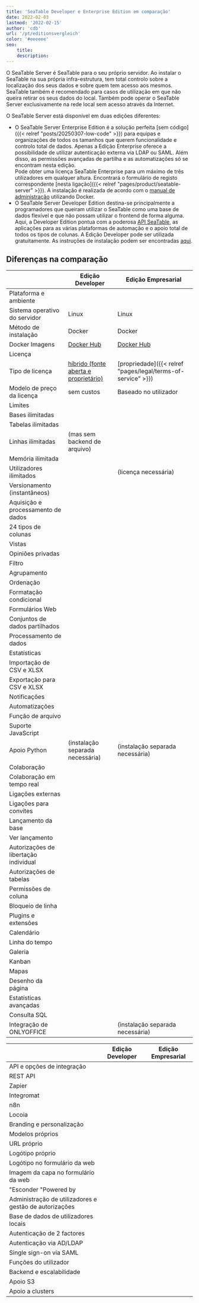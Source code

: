 ```yaml
---
title: 'SeaTable Developer e Enterprise Edition em comparação'
date: 2022-02-03
lastmod: '2022-02-15'
author: 'cdb'
url: '/pt/editionsvergleich'
color: '#eeeeee'
seo:
    title:
    description:
---
```


O SeaTable Server é SeaTable para o seu próprio servidor. Ao instalar o SeaTable na sua própria infra-estrutura, tem total controlo sobre a localização dos seus dados e sobre quem tem acesso aos mesmos. SeaTable também é recomendado para casos de utilização em que não queira retirar os seus dados do local. Também pode operar o SeaTable Server exclusivamente na rede local sem acesso através da Internet.

O SeaTable Server está disponível em duas edições diferentes:

- O SeaTable Server Enterprise Edition é a solução perfeita [sem código]({{< relref "posts/20250307-low-code" >}}) para equipas e organizações de todos os tamanhos que querem funcionalidade e controlo total de dados. Apenas a Edição Enterprise oferece a possibilidade de utilizar autenticação externa via LDAP ou SAML. Além disso, as permissões avançadas de partilha e as automatizações só se encontram nesta edição.  
   Pode obter uma licença SeaTable Enterprise para um máximo de três utilizadores em qualquer altura. Encontrará o formulário de registo correspondente [nesta ligação]({{< relref "pages/product/seatable-server" >}}). A instalação é realizada de acordo com o [manual de administração](https://manual.seatable.io/docker/Enterprise-Edition/Deploy%20SeaTable-EE%20with%20Docker/) utilizando Docker.
- O SeaTable Server Developer Edition destina-se principalmente a programadores que queiram utilizar o SeaTable como uma base de dados flexível e que não possam utilizar o frontend de forma alguma. Aqui, a Developer Edition pontua com a poderosa [API SeaTable](https://api.seatable.com/), as aplicações para as várias plataformas de automação e o apoio total de todos os tipos de colunas. A Edição Developer pode ser utilizada gratuitamente. As instruções de instalação podem ser encontradas [aqui](https://manual.seatable.io/docker/Developer-Edition/Deploy%20SeaTable-DE%20with%20Docker/).

## Diferenças na comparação

|                                       | Edição Developer                                                                  | Edição Empresarial                                                 |
| ------------------------------------- | --------------------------------------------------------------------------------- | ------------------------------------------------------------------ |
| Plataforma e ambiente                 |                                                                                   |                                                                    |
| Sistema operativo do servidor         | Linux                                                                             | Linux                                                              |
| Método de instalação                  | Docker                                                                            | Docker                                                             |
| Docker Imagens                        | [Docker Hub](https://hub.docker.com/r/seatable/seatable-developer)                | [Docker Hub](https://hub.docker.com/r/seatable/seatable-developer) |
| Licença                               |                                                                                   |                                                                    |
| Tipo de licença                       | [híbrido (fonte aberta e proprietário)](https://manual.seatable.io/home/#license) | [propriedade]({{< relref "pages/legal/terms-of-service" >}})       |
| Modelo de preço da licença            | sem custos                                                                        | Baseado no utilizador                                              |
| Limites                               |                                                                                   |                                                                    |
| Bases ilimitadas                      |                                                                                   |                                                                    |
| Tabelas ilimitadas                    |                                                                                   |                                                                    |
| Linhas ilimitadas                     | (mas sem backend de arquivo)                                                      |                                                                    |
| Memória ilimitada                     |                                                                                   |                                                                    |
| Utilizadores ilimitados               |                                                                                   | (licença necessária)                                               |
| Versionamento (instantâneos)          |                                                                                   |                                                                    |
| Aquisição e processamento de dados    |                                                                                   |                                                                    |
| 24 tipos de colunas                   |                                                                                   |                                                                    |
| Vistas                                |                                                                                   |                                                                    |
| Opiniões privadas                     |                                                                                   |                                                                    |
| Filtro                                |                                                                                   |                                                                    |
| Agrupamento                           |                                                                                   |                                                                    |
| Ordenação                             |                                                                                   |                                                                    |
| Formatação condicional                |                                                                                   |                                                                    |
| Formulários Web                       |                                                                                   |                                                                    |
| Conjuntos de dados partilhados        |                                                                                   |                                                                    |
| Processamento de dados                |                                                                                   |                                                                    |
| Estatísticas                          |                                                                                   |                                                                    |
| Importação de CSV e XLSX              |                                                                                   |                                                                    |
| Exportação para CSV e XLSX            |                                                                                   |                                                                    |
| Notificações                          |                                                                                   |                                                                    |
| Automatizações                        |                                                                                   |                                                                    |
| Função de arquivo                     |                                                                                   |                                                                    |
| Suporte JavaScript                    |                                                                                   |                                                                    |
| Apoio Python                          | (instalação separada necessária)                                                  | (instalação separada necessária)                                   |
| Colaboração                           |                                                                                   |                                                                    |
| Colaboração em tempo real             |                                                                                   |                                                                    |
| Ligações externas                     |                                                                                   |                                                                    |
| Ligações para convites                |                                                                                   |                                                                    |
| Lançamento da base                    |                                                                                   |                                                                    |
| Ver lançamento                        |                                                                                   |                                                                    |
| Autorizações de libertação individual |                                                                                   |                                                                    |
| Autorizações de tabelas               |                                                                                   |                                                                    |
| Permissões de coluna                  |                                                                                   |                                                                    |
| Bloqueio de linha                     |                                                                                   |                                                                    |
| Plugins e extensões                   |                                                                                   |                                                                    |
| Calendário                            |                                                                                   |                                                                    |
| Linha do tempo                        |                                                                                   |                                                                    |
| Galeria                               |                                                                                   |                                                                    |
| Kanban                                |                                                                                   |                                                                    |
| Mapas                                 |                                                                                   |                                                                    |
| Desenho da página                     |                                                                                   |                                                                    |
| Estatísticas avançadas                |                                                                                   |                                                                    |
| Consulta SQL                          |                                                                                   |                                                                    |
| Integração de ONLYOFFICE              |                                                                                   | (instalação separada necessária)                                   |

|                                                        | Edição Developer | Edição Empresarial |
| ------------------------------------------------------ | ---------------- | ------------------ |
| API e opções de integração                             |                  |                    |
| REST API                                               |                  |                    |
| Zapier                                                 |                  |                    |
| Integromat                                             |                  |                    |
| n8n                                                    |                  |                    |
| Locoia                                                 |                  |                    |
| Branding e personalização                              |                  |                    |
| Modelos próprios                                       |                  |                    |
| URL próprio                                            |                  |                    |
| Logótipo próprio                                       |                  |                    |
| Logótipo no formulário da web                          |                  |                    |
| Imagem da capa no formulário da web                    |                  |                    |
| "Esconder "Powered by                                  |                  |                    |
| Administração de utilizadores e gestão de autorizações |                  |                    |
| Base de dados de utilizadores locais                   |                  |                    |
| Autenticação de 2 factores                             |                  |                    |
| Autenticação via AD/LDAP                               |                  |                    |
| Single sign-on via SAML                                |                  |                    |
| Funções do utilizador                                  |                  |                    |
| Backend e escalabilidade                               |                  |                    |
| Apoio S3                                               |                  |                    |
| Apoio a clusters                                       |                  |                    |
